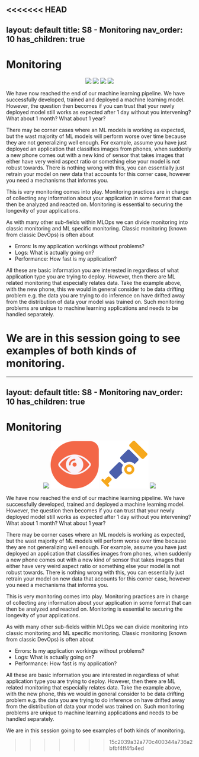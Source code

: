 <<<<<<< HEAD
---
layout: default
title: S8 - Monitoring
nav_order: 10
has_children: true
---

# Monitoring

<p align="center">
  <img src="../figures/icons/evidentlyai.png" width="130">
  <img src="../figures/icons/monitoring.png" width="130">
  <img src="../figures/icons/prometheus.png" width="130">
  <img src="../figures/icons/grafana.png" width="130">
</p>

We have now reached the end of our machine learning pipeline. We have successfully developed, trained and deployed a
machine learning model. However, the question then becomes if you can trust that your newly deployed model still works
as expected after 1 day without you intervening? What about 1 month? What about 1 year?

There may be corner cases where an ML models is working as expected, but the wast majority of ML models will perform
worse over time because they are not generalizing well enough. For example, assume you have just deployed an application
that classifies images from phones, when suddenly a new phone comes out with a new kind of sensor that takes images that
either have very weird aspect ratio or something else your model is not robust towards. There is nothing wrong with
this, you can essentially just retrain your model on new data that accounts for this corner case, however you need a
mechanisms that informs you.

This is very monitoring comes into play. Monitoring practices are in charge of collecting any information about your
application in some format that can then be analyzed and reacted on. Monitoring is essential to securing the longevity
of your applications.

As with many other sub-fields within MLOps we can divide monitoring into classic monitoring and ML specific monitoring.
Classic monitoring (known from classic DevOps) is often about

* Errors: Is my application workings without problems?
* Logs: What is actually going on?
* Performance: How fast is my application?

All these are basic information you are interested in regardless of what application type you are trying to deploy.
However, then there are ML related monitoring that especially relates data. Take the example above, with the new phone,
this we would in general consider to be data drifting problem e.g. the data you are trying to do inference on have
drifted away from the distribution of data your model was trained on. Such monitoring problems are unique to machine
learning applications and needs to be handled separately.

We are in this session going to see examples of both kinds of monitoring.
=======
---
layout: default
title: S8 - Monitoring
nav_order: 10
has_children: true
---

# Monitoring

<p align="center">
  <img src="../figures/icons/evidentlyai.png" width="130">
  <img src="../figures/icons/signoz.png" width="130">
  <img src="../figures/icons/opentelemetry.png" width="130">
  <img src="../figures/icons/monitoring.png" width="130">
</p>

We have now reached the end of our machine learning pipeline. We have successfully developed, trained and deployed a
machine learning model. However, the question then becomes if you can trust that your newly deployed model still works
as expected after 1 day without you intervening? What about 1 month? What about 1 year?

There may be corner cases where an ML models is working as expected, but the wast majority of ML models will perform
worse over time because they are not generalizing well enough. For example, assume you have just deployed an application
that classifies images from phones, when suddenly a new phone comes out with a new kind of sensor that takes images that
either have very weird aspect ratio or something else your model is not robust towards. There is nothing wrong with
this, you can essentially just retrain your model on new data that accounts for this corner case, however you need a
mechanisms that informs you.

This is very monitoring comes into play. Monitoring practices are in charge of collecting any information about your
application in some format that can then be analyzed and reacted on. Monitoring is essential to securing the longevity
of your applications.

As with many other sub-fields within MLOps we can divide monitoring into classic monitoring and ML specific monitoring.
Classic monitoring (known from classic DevOps) is often about

* Errors: Is my application workings without problems?
* Logs: What is actually going on?
* Performance: How fast is my application?

All these are basic information you are interested in regardless of what application type you are trying to deploy.
However, then there are ML related monitoring that especially relates data. Take the example above, with the new phone,
this we would in general consider to be data drifting problem e.g. the data you are trying to do inference on have
drifted away from the distribution of data your model was trained on. Such monitoring problems are unique to machine
learning applications and needs to be handled separately.

We are in this session going to see examples of both kinds of monitoring.
>>>>>>> 15c2039a32a770c400344a736a2bfbf4ff4fb4ed
